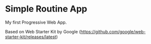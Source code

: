 # Simple Routine App

My first Progressive Web App.

Based on Web Starter Kit by Google (https://github.com/google/web-starter-kit/releases/latest)